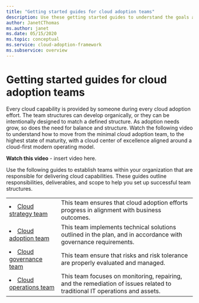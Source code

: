 ```yaml
---
title: "Getting started guides for cloud adoption teams"
description: Use these getting started guides to understand the goals and responsibilities of the teams responsible for your cloud adoption efforts. These guides provide a roadmap through the Cloud Adoption Framework.
author: JanetCThomas
ms.author: janet
ms.date: 05/15/2020
ms.topic: conceptual
ms.service: cloud-adoption-framework
ms.subservice: overview
---
```


# Getting started guides for cloud adoption teams

Every cloud capability is provided by someone during every cloud adoption effort. The team structures can develop organically, or they can be intentionally designed to match a defined structure. As adoption needs grow, so does the need for balance and structure. Watch the following video to understand how to move from the minimal cloud adoption team, to the highest state of maturity, with a cloud center of excellence aligned around a cloud-first modern operating model.

<!-- TODO -->
**Watch this video** - insert video here.

Use the following guides to establish teams within your organization that are responsible for delivering cloud capabilities. These guides outline responsibilities, deliverables, and scope to help you set up successful team structures.

<!-- markdownlint-disable MD033 -->

| | |
|---|---|
| <li> [Cloud strategy team](./team/cloud-strategy.md)     | This team ensures that cloud adoption efforts progress in alignment with business outcomes.                                |
| <li> [Cloud adoption team](./team/cloud-adoption.md)     | This team implements technical solutions outlined in the plan, and in accordance with governance requirements.             |
| <li> [Cloud governance team](./team/cloud-governance.md) | This team ensure that risks and risk tolerance are properly evaluated and managed.                                         |
| <li> [Cloud operations team](./team/cloud-operations.md) | This team focuses on monitoring, repairing, and the remediation of issues related to traditional IT operations and assets. |
